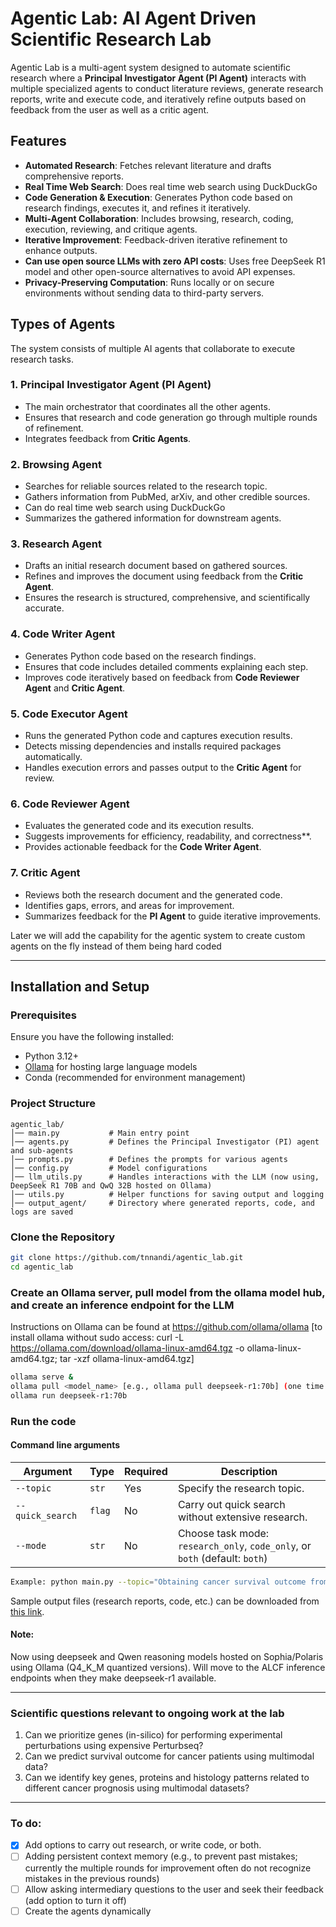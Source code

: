 # Agentic Lab: AI Agent Driven Scientific Research Lab

Agentic Lab is a multi-agent system designed to automate scientific research where a **Principal Investigator Agent (PI Agent)** interacts with multiple specialized agents to conduct literature reviews, generate research reports, write and execute code, and iteratively refine outputs based on feedback from the user as well as a critic agent.

## **Features**
- **Automated Research**: Fetches relevant literature and drafts comprehensive reports.
- **Real Time Web Search**: Does real time web search using DuckDuckGo
- **Code Generation & Execution**: Generates Python code based on research findings, executes it, and refines it iteratively.
- **Multi-Agent Collaboration**: Includes browsing, research, coding, execution, reviewing, and critique agents.
- **Iterative Improvement**: Feedback-driven iterative refinement to enhance outputs.
- **Can use open source LLMs with zero API costs**: Uses free DeepSeek R1 model and other open-source alternatives to avoid API expenses.
- **Privacy-Preserving Computation**: Runs locally or on secure environments without sending data to third-party servers.
## Types of Agents

The system consists of multiple AI agents that collaborate to execute research tasks.

### **1. Principal Investigator Agent (PI Agent)**
- The main orchestrator that coordinates all the other agents.
- Ensures that research and code generation go through multiple rounds of refinement.
- Integrates feedback from **Critic Agents**.

### **2. Browsing Agent**
- Searches for reliable sources related to the research topic.
- Gathers information from PubMed, arXiv, and other credible sources.
- Can do real time web search using DuckDuckGo
- Summarizes the gathered information for downstream agents.

### **3. Research Agent**
- Drafts an initial research document based on gathered sources.
- Refines and improves the document using feedback from the **Critic Agent**.
- Ensures the research is structured, comprehensive, and scientifically accurate.

### **4. Code Writer Agent**
- Generates Python code based on the research findings.
- Ensures that code includes detailed comments explaining each step.
- Improves code iteratively based on feedback from **Code Reviewer Agent** and **Critic Agent**.

### **5. Code Executor Agent**
- Runs the generated Python code and captures execution results.
- Detects missing dependencies and installs required packages automatically.
- Handles execution errors and passes output to the **Critic Agent** for review.

### **6. Code Reviewer Agent**
- Evaluates the generated code and its execution results.
- Suggests improvements for efficiency, readability, and correctness**.
- Provides actionable feedback for the **Code Writer Agent**.

### **7. Critic Agent**
- Reviews both the research document and the generated code.
- Identifies gaps, errors, and areas for improvement.
- Summarizes feedback for the **PI Agent** to guide iterative improvements.

Later we will add the capability for the agentic system to create custom agents on the fly instead of them being hard coded

---

## **Installation and Setup**
### **Prerequisites**
Ensure you have the following installed:
- Python 3.12+
- [Ollama](https://ollama.com/) for hosting large language models
- Conda (recommended for environment management)

### **Project Structure**
```plaintext
agentic_lab/
│── main.py           # Main entry point
│── agents.py         # Defines the Principal Investigator (PI) agent and sub-agents
│── prompts.py        # Defines the prompts for various agents
│── config.py         # Model configurations 
│── llm_utils.py      # Handles interactions with the LLM (now using, DeepSeek R1 70B and QwQ 32B hosted on Ollama) 
│── utils.py          # Helper functions for saving output and logging
│── output_agent/     # Directory where generated reports, code, and logs are saved
```
### **Clone the Repository**
```bash
git clone https://github.com/tnnandi/agentic_lab.git
cd agentic_lab
```

### **Create an Ollama server, pull model from the ollama model hub, and create an inference endpoint for the LLM**
Instructions on Ollama can be found at https://github.com/ollama/ollama 
[to install ollama without sudo access: curl -L https://ollama.com/download/ollama-linux-amd64.tgz -o ollama-linux-amd64.tgz; tar -xzf ollama-linux-amd64.tgz]
```bash
ollama serve &
ollama pull <model_name> [e.g., ollama pull deepseek-r1:70b] (one time only for the initial pull) 
ollama run deepseek-r1:70b

```

### **Run the code**

#### Command line arguments

| Argument         | Type     | Required | Description                                                                 |
|------------------|----------|----------|-----------------------------------------------------------------------------|
| `--topic`        | `str`    | Yes      | Specify the research topic.                                                |
| `--quick_search` | `flag`   | No       | Carry out quick search without extensive research.                         |
| `--mode`         | `str`    | No       | Choose task mode: `research_only`, `code_only`, or `both` (default: `both`)|


```bash
Example: python main.py --topic="Obtaining cancer survival outcome from bulk RNASeq and histology embeddings"
```

Sample output files (research reports, code, etc.) can be downloaded from [this link](https://drive.google.com/drive/folders/1POuQGOqttcD7fNEBJzYD8ga45cWX4x-z?usp=sharing). 

#### Note: 
Now using deepseek and Qwen reasoning models hosted on Sophia/Polaris using Ollama (Q4_K_M quantized versions). Will move to the ALCF inference endpoints when they make deepseek-r1 available.
<!-- The 70b model works fine, but the 671b model throws error related to the number of experts being used is more than that allowed by the ollama llama.cpp installation -->

---

### Scientific questions relevant to ongoing work at the lab
1. Can we prioritize genes (in-silico) for performing experimental perturbations using expensive Perturbseq?
2. Can we predict survival outcome for cancer patients using multimodal data?
3. Can we identify key genes, proteins and histology patterns related to different cancer prognosis using multimodal datasets?





---
### To do:

- [x] Add options to carry out research, or write code, or both.
- [ ] Adding persistent context memory (e.g., to prevent past mistakes; currently the multiple rounds for improvement often do not recognize mistakes in the previous rounds)
- [ ] Allow asking intermediary questions to the user and seek their feedback (add option to turn it off)
- [ ] Create the agents dynamically